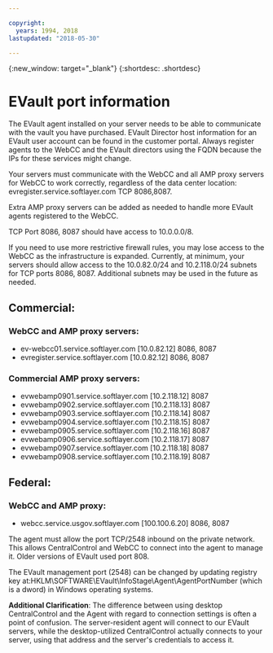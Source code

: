 ```yaml
---

copyright:
  years: 1994, 2018
lastupdated: "2018-05-30"

---
```

{:new_window: target="_blank"}
{:shortdesc: .shortdesc}

# EVault port information

The EVault agent installed on your server needs to be able to communicate with the vault you have purchased. EVault Director host information for an EVault user account can be found in the customer portal. Always register agents to the WebCC and the EVault directors using the FQDN because the IPs for these services might change. 

Your servers must communicate with the WebCC and all AMP proxy servers for WebCC to work correctly, regardless of the data center location: evregister.service.softlayer.com TCP 8086,8087. 

Extra AMP proxy servers can be added as needed to handle more EVault agents registered to the WebCC. 

TCP Port 8086, 8087 should have access to 10.0.0.0/8. 

If you need to use more restrictive firewall rules, you may lose access to the WebCC as the infrastructure is expanded. Currently, at minimum, your servers should allow access to the 10.0.82.0/24 and 10.2.118.0/24 subnets for TCP ports 8086, 8087. Additional subnets may be used in the future as needed.

## Commercial:

### WebCC and AMP proxy servers:

- ev-webcc01.service.softlayer.com [10.0.82.12] 8086, 8087
- evregister.service.softlayer.com [10.0.82.12] 8086, 8087

### Commercial AMP proxy servers:

- evwebamp0901.service.softlayer.com [10.2.118.12] 8087
- evwebamp0902.service.softlayer.com [10.2.118.13] 8087
- evwebamp0903.service.softlayer.com [10.2.118.14] 8087
- evwebamp0904.service.softlayer.com [10.2.118.15] 8087
- evwebamp0905.service.softlayer.com [10.2.118.16] 8087
- evwebamp0906.service.softlayer.com [10.2.118.17] 8087
- evwebamp0907.service.softlayer.com [10.2.118.18] 8087
- evwebamp0908.service.softlayer.com [10.2.118.19] 8087

## Federal:

### WebCC and AMP proxy:

- webcc.service.usgov.softlayer.com [100.100.6.20] 8086, 8087
 
The agent must allow the port TCP/2548 inbound on the private network. This allows CentralControl and WebCC to connect into the agent to manage it. Older versions of EVault used port 808.

The EVault management port (2548) can be changed by updating registry key at:HKLM\SOFTWARE\EVault\InfoStage\Agent\AgentPortNumber (which is a dword) in Windows operating systems.

**Additional Clarification**: The difference between using desktop CentralControl and the Agent with regard to connection settings is often a point of confusion. The server-resident agent will connect to our EVault servers, while the desktop-utilized CentralControl actually connects to your server, using that address and the server's credentials to access it.
